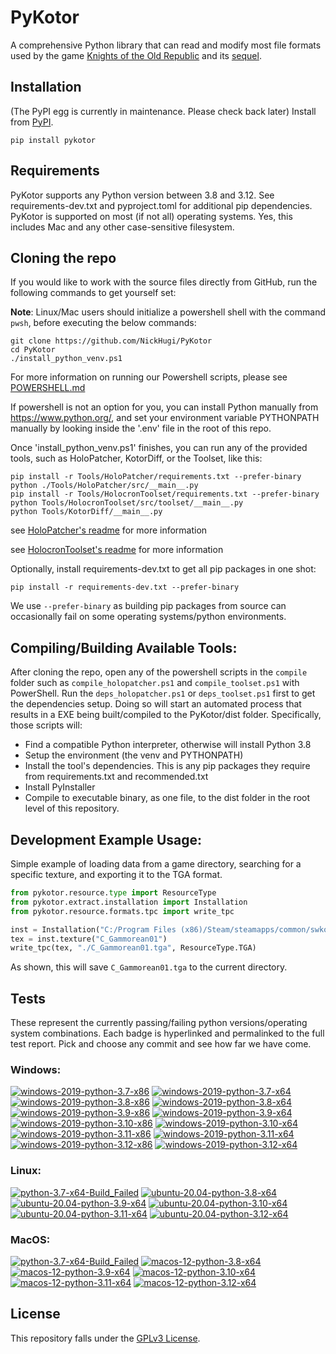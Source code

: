 
PyKotor
=======
A comprehensive Python library that can read and modify most file formats used by the game [Knights of the Old Republic](https://en.wikipedia.org/wiki/Star_Wars:_Knights_of_the_Old_Republic_(video_game)) and its [sequel](https://en.wikipedia.org/wiki/Star_Wars_Knights_of_the_Old_Republic_II:_The_Sith_Lords).

## Installation
(The PyPI egg is currently in maintenance. Please check back later) Install from [PyPI](https://pypi.org/project/PyKotor/).
```commandline
pip install pykotor
```

## Requirements
PyKotor supports any Python version between 3.8 and 3.12. See requirements-dev.txt and pyproject.toml for additional pip dependencies.
PyKotor is supported on most (if not all) operating systems. Yes, this includes Mac and any other case-sensitive filesystem.

## Cloning the repo
If you would like to work with the source files directly from GitHub, run the following commands to get yourself set:

**Note**: Linux/Mac users should initialize a powershell shell with the command `pwsh`, before executing the below commands:

```commandline
git clone https://github.com/NickHugi/PyKotor
cd PyKotor
./install_python_venv.ps1
```
For more information on running our Powershell scripts, please see [POWERSHELL.md](https://github.com/NickHugi/PyKotor/blob/master/POWERSHELL.md)

If powershell is not an option for you, you can install Python manually from https://www.python.org/, and set your environment variable PYTHONPATH manually by looking inside the '.env' file in the root of this repo.


Once 'install_python_venv.ps1' finishes, you can run any of the provided tools, such as HoloPatcher, KotorDiff, or the Toolset, like this:
```commandline
pip install -r Tools/HoloPatcher/requirements.txt --prefer-binary
python ./Tools/HoloPatcher/src/__main__.py
pip install -r Tools/HolocronToolset/requirements.txt --prefer-binary
python Tools/HolocronToolset/src/toolset/__main__.py
python Tools/KotorDiff/__main__.py
```

see [HoloPatcher's readme](https://github.com/NickHugi/PyKotor/tree/master/Tools/HoloPatcher#readme) for more information

see [HolocronToolset's readme](https://github.com/NickHugi/PyKotor/tree/master/Tools/HolocronToolset#readme) for more information

Optionally, install requirements-dev.txt to get all pip packages in one shot:
```commandline
pip install -r requirements-dev.txt --prefer-binary
```
We use `--prefer-binary` as building pip packages from source can occasionally fail on some operating systems/python environments.

## Compiling/Building Available Tools:
After cloning the repo, open any of the powershell scripts in the `compile` folder such as `compile_holopatcher.ps1` and `compile_toolset.ps1` with PowerShell. Run the `deps_holopatcher.ps1` or `deps_toolset.ps1` first to get the dependencies setup. Doing so will start an automated process that results in a EXE being built/compiled to the PyKotor/dist folder. Specifically, those scripts will:
- Find a compatible Python interpreter, otherwise will install Python 3.8
- Setup the environment (the venv and PYTHONPATH)
- Install the tool's dependencies. This is any pip packages they require from requirements.txt and recommended.txt
- Install PyInstaller
- Compile to executable binary, as one file, to the dist folder in the root level of this repository.


## Development Example Usage:
Simple example of loading data from a game directory, searching for a specific texture, and exporting it to the TGA format.
```python
from pykotor.resource.type import ResourceType
from pykotor.extract.installation import Installation
from pykotor.resource.formats.tpc import write_tpc

inst = Installation("C:/Program Files (x86)/Steam/steamapps/common/swkotor")
tex = inst.texture("C_Gammorean01")
write_tpc(tex, "./C_Gammorean01.tga", ResourceType.TGA)
```
As shown, this will save `C_Gammorean01.tga` to the current directory.

## Tests

These represent the currently passing/failing python versions/operating system combinations. Each badge is hyperlinked and permalinked to the full test report. Pick and choose any commit and see how far we have come.

### Windows:

<!-- WINDOWS-BADGES-START -->
[![windows-2019-python-3.7-x86](https://img.shields.io/badge/build-python--3.7--x86_Passing_0-brightgreen?style=plastic&logo=simple-icons&logoColor=%23FF5e34&label=1&labelColor=%23c71818&color=%232f991a)](https://htmlpreview.github.io/?https://github.com/th3w1zard1/PyKotor/blob/5eb30e27b488041837b199b40552cede570cc675/tests/results/f98ede35ddc12dac42067d93632390fd85f79378/pytest_report_windows-2019_python_3.7_x86/pytest_report.html)
[![windows-2019-python-3.7-x64](https://img.shields.io/badge/build-python--3.7--x64_Passing_0-brightgreen?style=plastic&logo=simple-icons&logoColor=%23FF5e34&label=1&labelColor=%23c71818&color=%232f991a)](https://htmlpreview.github.io/?https://github.com/th3w1zard1/PyKotor/blob/5eb30e27b488041837b199b40552cede570cc675/tests/results/f98ede35ddc12dac42067d93632390fd85f79378/pytest_report_windows-2019_python_3.7_x64/pytest_report.html)
[![windows-2019-python-3.8-x86](https://img.shields.io/badge/build-python--3.8--x86_Passing_632-brightgreen?style=plastic&logo=simple-icons&logoColor=%23FF5e34&label=11&labelColor=%23c71818&color=%232f991a)](https://htmlpreview.github.io/?https://github.com/th3w1zard1/PyKotor/blob/5eb30e27b488041837b199b40552cede570cc675/tests/results/f98ede35ddc12dac42067d93632390fd85f79378/pytest_report_windows-2019_python_3.8_x86/pytest_report.html)
[![windows-2019-python-3.8-x64](https://img.shields.io/badge/build-python--3.8--x64_Passing_632-brightgreen?style=plastic&logo=simple-icons&logoColor=%23FF5e34&label=11&labelColor=%23c71818&color=%232f991a)](https://htmlpreview.github.io/?https://github.com/th3w1zard1/PyKotor/blob/5eb30e27b488041837b199b40552cede570cc675/tests/results/f98ede35ddc12dac42067d93632390fd85f79378/pytest_report_windows-2019_python_3.8_x64/pytest_report.html)
[![windows-2019-python-3.9-x86](https://img.shields.io/badge/build-python--3.9--x86_Passing_632-brightgreen?style=plastic&logo=simple-icons&logoColor=%23FF5e34&label=11&labelColor=%23c71818&color=%232f991a)](https://htmlpreview.github.io/?https://github.com/th3w1zard1/PyKotor/blob/5eb30e27b488041837b199b40552cede570cc675/tests/results/f98ede35ddc12dac42067d93632390fd85f79378/pytest_report_windows-2019_python_3.9_x86/pytest_report.html)
[![windows-2019-python-3.9-x64](https://img.shields.io/badge/build-python--3.9--x64_Passing_632-brightgreen?style=plastic&logo=simple-icons&logoColor=%23FF5e34&label=11&labelColor=%23c71818&color=%232f991a)](https://htmlpreview.github.io/?https://github.com/th3w1zard1/PyKotor/blob/5eb30e27b488041837b199b40552cede570cc675/tests/results/f98ede35ddc12dac42067d93632390fd85f79378/pytest_report_windows-2019_python_3.9_x64/pytest_report.html)
[![windows-2019-python-3.10-x86](https://img.shields.io/badge/build-python--3.10--x86_Passing_632-brightgreen?style=plastic&logo=simple-icons&logoColor=%23FF5e34&label=11&labelColor=%23c71818&color=%232f991a)](https://htmlpreview.github.io/?https://github.com/th3w1zard1/PyKotor/blob/5eb30e27b488041837b199b40552cede570cc675/tests/results/f98ede35ddc12dac42067d93632390fd85f79378/pytest_report_windows-2019_python_3.10_x86/pytest_report.html)
[![windows-2019-python-3.10-x64](https://img.shields.io/badge/build-python--3.10--x64_Passing_632-brightgreen?style=plastic&logo=simple-icons&logoColor=%23FF5e34&label=11&labelColor=%23c71818&color=%232f991a)](https://htmlpreview.github.io/?https://github.com/th3w1zard1/PyKotor/blob/5eb30e27b488041837b199b40552cede570cc675/tests/results/f98ede35ddc12dac42067d93632390fd85f79378/pytest_report_windows-2019_python_3.10_x64/pytest_report.html)
[![windows-2019-python-3.11-x86](https://img.shields.io/badge/build-python--3.11--x86_Passing_632-brightgreen?style=plastic&logo=simple-icons&logoColor=%23FF5e34&label=11&labelColor=%23c71818&color=%232f991a)](https://htmlpreview.github.io/?https://github.com/th3w1zard1/PyKotor/blob/5eb30e27b488041837b199b40552cede570cc675/tests/results/f98ede35ddc12dac42067d93632390fd85f79378/pytest_report_windows-2019_python_3.11_x86/pytest_report.html)
[![windows-2019-python-3.11-x64](https://img.shields.io/badge/build-python--3.11--x64_Passing_632-brightgreen?style=plastic&logo=simple-icons&logoColor=%23FF5e34&label=11&labelColor=%23c71818&color=%232f991a)](https://htmlpreview.github.io/?https://github.com/th3w1zard1/PyKotor/blob/5eb30e27b488041837b199b40552cede570cc675/tests/results/f98ede35ddc12dac42067d93632390fd85f79378/pytest_report_windows-2019_python_3.11_x64/pytest_report.html)
[![windows-2019-python-3.12-x86](https://img.shields.io/badge/build-python--3.12--x86_Passing_632-brightgreen?style=plastic&logo=simple-icons&logoColor=%23FF5e34&label=11&labelColor=%23c71818&color=%232f991a)](https://htmlpreview.github.io/?https://github.com/th3w1zard1/PyKotor/blob/5eb30e27b488041837b199b40552cede570cc675/tests/results/f98ede35ddc12dac42067d93632390fd85f79378/pytest_report_windows-2019_python_3.12_x86/pytest_report.html)
[![windows-2019-python-3.12-x64](https://img.shields.io/badge/build-python--3.12--x64_Passing_632-brightgreen?style=plastic&logo=simple-icons&logoColor=%23FF5e34&label=11&labelColor=%23c71818&color=%232f991a)](https://htmlpreview.github.io/?https://github.com/th3w1zard1/PyKotor/blob/5eb30e27b488041837b199b40552cede570cc675/tests/results/f98ede35ddc12dac42067d93632390fd85f79378/pytest_report_windows-2019_python_3.12_x64/pytest_report.html)
<!-- WINDOWS-BADGES-END -->

### Linux:

<!-- LINUX-BADGES-START -->
[![python-3.7-x64-Build_Failed](https://img.shields.io/badge/python--3.7--x64_Build_Failed-lightgrey)](https://github.com/th3w1zard1/PyKotor/actions/runs/8446956249)
[![ubuntu-20.04-python-3.8-x64](https://img.shields.io/badge/build-python--3.8--x64_Passing_632-brightgreen?style=plastic&logo=simple-icons&logoColor=%23FF5e34&label=11&labelColor=%23c71818&color=%232f991a)](https://htmlpreview.github.io/?https://github.com/th3w1zard1/PyKotor/blob/5eb30e27b488041837b199b40552cede570cc675/tests/results/f98ede35ddc12dac42067d93632390fd85f79378/pytest_report_ubuntu-20.04_python_3.8_x64/pytest_report.html)
[![ubuntu-20.04-python-3.9-x64](https://img.shields.io/badge/build-python--3.9--x64_Passing_632-brightgreen?style=plastic&logo=simple-icons&logoColor=%23FF5e34&label=11&labelColor=%23c71818&color=%232f991a)](https://htmlpreview.github.io/?https://github.com/th3w1zard1/PyKotor/blob/5eb30e27b488041837b199b40552cede570cc675/tests/results/f98ede35ddc12dac42067d93632390fd85f79378/pytest_report_ubuntu-20.04_python_3.9_x64/pytest_report.html)
[![ubuntu-20.04-python-3.10-x64](https://img.shields.io/badge/build-python--3.10--x64_Passing_632-brightgreen?style=plastic&logo=simple-icons&logoColor=%23FF5e34&label=11&labelColor=%23c71818&color=%232f991a)](https://htmlpreview.github.io/?https://github.com/th3w1zard1/PyKotor/blob/5eb30e27b488041837b199b40552cede570cc675/tests/results/f98ede35ddc12dac42067d93632390fd85f79378/pytest_report_ubuntu-20.04_python_3.10_x64/pytest_report.html)
[![ubuntu-20.04-python-3.11-x64](https://img.shields.io/badge/build-python--3.11--x64_Passing_632-brightgreen?style=plastic&logo=simple-icons&logoColor=%23FF5e34&label=11&labelColor=%23c71818&color=%232f991a)](https://htmlpreview.github.io/?https://github.com/th3w1zard1/PyKotor/blob/5eb30e27b488041837b199b40552cede570cc675/tests/results/f98ede35ddc12dac42067d93632390fd85f79378/pytest_report_ubuntu-20.04_python_3.11_x64/pytest_report.html)
[![ubuntu-20.04-python-3.12-x64](https://img.shields.io/badge/build-python--3.12--x64_Passing_632-brightgreen?style=plastic&logo=simple-icons&logoColor=%23FF5e34&label=11&labelColor=%23c71818&color=%232f991a)](https://htmlpreview.github.io/?https://github.com/th3w1zard1/PyKotor/blob/5eb30e27b488041837b199b40552cede570cc675/tests/results/f98ede35ddc12dac42067d93632390fd85f79378/pytest_report_ubuntu-20.04_python_3.12_x64/pytest_report.html)
<!-- LINUX-BADGES-END -->

### MacOS:

<!-- MACOS-BADGES-START -->
[![python-3.7-x64-Build_Failed](https://img.shields.io/badge/python--3.7--x64_Build_Failed-lightgrey)](https://github.com/th3w1zard1/PyKotor/actions/runs/8446956249)
[![macos-12-python-3.8-x64](https://img.shields.io/badge/build-python--3.8--x64_Passing_631-brightgreen?style=plastic&logo=simple-icons&logoColor=%23FF5e34&label=12&labelColor=%23c71818&color=%232f991a)](https://htmlpreview.github.io/?https://github.com/th3w1zard1/PyKotor/blob/5eb30e27b488041837b199b40552cede570cc675/tests/results/f98ede35ddc12dac42067d93632390fd85f79378/pytest_report_macos-12_python_3.8_x64/pytest_report.html)
[![macos-12-python-3.9-x64](https://img.shields.io/badge/build-python--3.9--x64_Passing_631-brightgreen?style=plastic&logo=simple-icons&logoColor=%23FF5e34&label=12&labelColor=%23c71818&color=%232f991a)](https://htmlpreview.github.io/?https://github.com/th3w1zard1/PyKotor/blob/5eb30e27b488041837b199b40552cede570cc675/tests/results/f98ede35ddc12dac42067d93632390fd85f79378/pytest_report_macos-12_python_3.9_x64/pytest_report.html)
[![macos-12-python-3.10-x64](https://img.shields.io/badge/build-python--3.10--x64_Passing_631-brightgreen?style=plastic&logo=simple-icons&logoColor=%23FF5e34&label=12&labelColor=%23c71818&color=%232f991a)](https://htmlpreview.github.io/?https://github.com/th3w1zard1/PyKotor/blob/5eb30e27b488041837b199b40552cede570cc675/tests/results/f98ede35ddc12dac42067d93632390fd85f79378/pytest_report_macos-12_python_3.10_x64/pytest_report.html)
[![macos-12-python-3.11-x64](https://img.shields.io/badge/build-python--3.11--x64_Passing_631-brightgreen?style=plastic&logo=simple-icons&logoColor=%23FF5e34&label=12&labelColor=%23c71818&color=%232f991a)](https://htmlpreview.github.io/?https://github.com/th3w1zard1/PyKotor/blob/5eb30e27b488041837b199b40552cede570cc675/tests/results/f98ede35ddc12dac42067d93632390fd85f79378/pytest_report_macos-12_python_3.11_x64/pytest_report.html)
[![macos-12-python-3.12-x64](https://img.shields.io/badge/build-python--3.12--x64_Passing_631-brightgreen?style=plastic&logo=simple-icons&logoColor=%23FF5e34&label=12&labelColor=%23c71818&color=%232f991a)](https://htmlpreview.github.io/?https://github.com/th3w1zard1/PyKotor/blob/5eb30e27b488041837b199b40552cede570cc675/tests/results/f98ede35ddc12dac42067d93632390fd85f79378/pytest_report_macos-12_python_3.12_x64/pytest_report.html)
<!-- MACOS-BADGES-END -->

## License
This repository falls under the [GPLv3 License](https://github.com/NickHugi/PyKotor/blob/master/LICENSE).







































































































